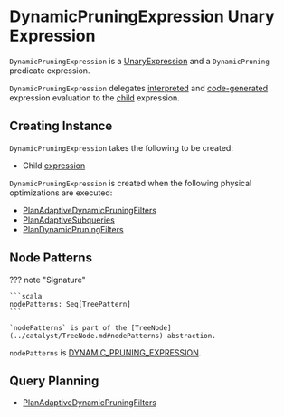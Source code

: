 # DynamicPruningExpression Unary Expression

`DynamicPruningExpression` is a [UnaryExpression](UnaryExpression.md) and a `DynamicPruning` predicate expression.

`DynamicPruningExpression` delegates [interpreted](UnaryExpression.md#eval) and [code-generated](Expression.md#doGenCode) expression evaluation to the [child](#child) expression.

## Creating Instance

`DynamicPruningExpression` takes the following to be created:

* <span id="child"> Child [expression](Expression.md)

`DynamicPruningExpression` is created when the following physical optimizations are executed:

* [PlanAdaptiveDynamicPruningFilters](../physical-optimizations/PlanAdaptiveDynamicPruningFilters.md)
* [PlanAdaptiveSubqueries](../physical-optimizations/PlanAdaptiveSubqueries.md)
* [PlanDynamicPruningFilters](../physical-optimizations/PlanDynamicPruningFilters.md)

## <span id="nodePatterns"> Node Patterns

??? note "Signature"

    ```scala
    nodePatterns: Seq[TreePattern]
    ```

    `nodePatterns` is part of the [TreeNode](../catalyst/TreeNode.md#nodePatterns) abstraction.

`nodePatterns` is [DYNAMIC_PRUNING_EXPRESSION](../catalyst/TreePattern.md#DYNAMIC_PRUNING_EXPRESSION).

## Query Planning

* [PlanAdaptiveDynamicPruningFilters](../physical-optimizations/PlanAdaptiveDynamicPruningFilters.md)